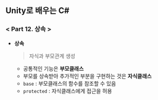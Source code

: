 ## Unity로 배우는 C#

### < Part 12. 상속 >

- **상속**

  > 자식과 부모관계 생성

  - 공통적인 기능은 **부모클래스**
  - 부모를 상속받아 추가적인 부분을 구현하는 것은 **자식클래스**
  - `base` : 부모클래스의 함수를 참조할 수 있음
  - `protected` : 자식클래스에게 접근을 허용